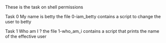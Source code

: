 These is the task on shell permissions

Task 0 My name is betty the file 0-iam_betty contains a script to change the user to betty

Task 1 Who am I ? the file 1-who_am_i contains a script that prints the name of the effective user
